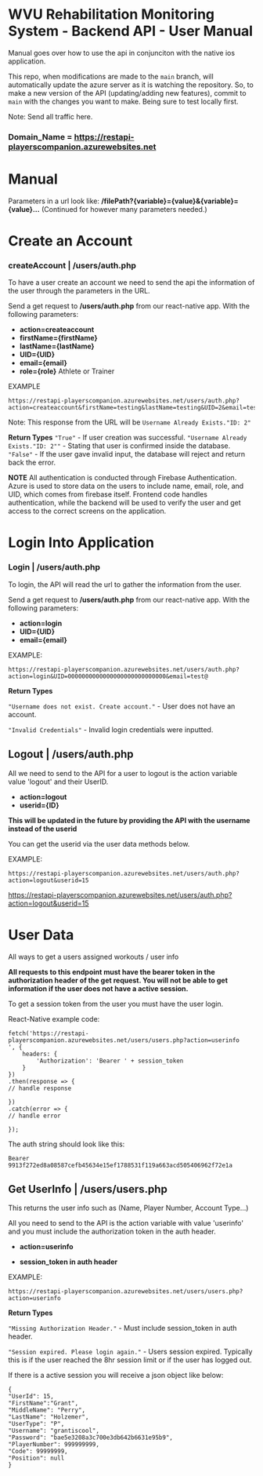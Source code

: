 

# WVU Rehabilitation Monitoring System - Backend API - User Manual
Manual goes over how to use the api in conjunciton with the native ios application.

This repo, when modifications are made to the `main` branch, will automatically update the azure server as it is watching the repository. So, to make a new version of the API (updating/adding new features), commit to `main` with the changes you want to make. Being sure to test locally first.

Note: 
Send all traffic here.
### Domain_Name = https://restapi-playerscompanion.azurewebsites.net


# Manual
Parameters in a url look like: 
**/filePath?{variable}={value}&{variable}={value}...** 
(Continued for however many parameters needed.)


# Create an Account 
### createAccount | /users/auth.php
To have a user create an account we need to send the api the information of the user through the parameters in the URL.

Send a get request to **/users/auth.php** from our react-native app.
With the following parameters:

 - **action=createaccount**
 - **firstName={firstName}**
 - **lastName={lastName}**
 - **UID={UID}**
 - **email={email}**
 - **role={role}** Athlete or Trainer
   
EXAMPLE

    https://restapi-playerscompanion.azurewebsites.net/users/auth.php?action=createaccount&firstName=testing&lastName=testing&UID=2&email=testing@

Note: This response from the URL will be `Username Already Exists."ID: 2"`

**Return Types**
`"True"` - If user creation was successful.
`"Username Already Exists."ID: 2""` - Stating that user is confirmed inside the database.
`"False"` - If the user gave invalid input, the database will reject and return back the error.

**NOTE**
All authentication is conducted through Firebase Authentication. Azure is used to store data on the users to include name, email, role, and UID, which comes from firebase itself. Frontend code handles authentication, while the backend will be used to verify the user and get access to the correct screens on the application. 

# Login Into Application
### Login |  /users/auth.php
To login, the API will read the url to gather the information from the user.

Send a get request to **/users/auth.php** from our react-native app.
With the following parameters:

 - **action=login**
 - **UID={UID}**
 - **email={email}**

EXAMPLE: 

    https://restapi-playerscompanion.azurewebsites.net/users/auth.php?action=login&UID=0000000000000000000000000000&email=test@

**Return Types**

`"Username does not exist. Create account."` - User does not have an account.

`"Invalid Credentials"` - Invalid login credentials were inputted.

## Logout | /users/auth.php
All we need to send to the API for a user to logout is the action variable value 'logout' and their UserID.

 - **action=logout**
 - **userid={ID}**

**This will be updated in the future by providing the API with the username instead of the userid**

You can get the userid via the user data methods below.

EXAMPLE:

    https://restapi-playerscompanion.azurewebsites.net/users/auth.php?action=logout&userid=15
https://restapi-playerscompanion.azurewebsites.net/users/auth.php?action=logout&userid=15



# User Data
All ways to get a users assigned workouts / user info

**All requests to this endpoint must have the bearer token in the authorization header of the get request. You will not be able to get information if the user does not have a active session.**

To get a session token from the user you must have the user login.

React-Native example code:

    fetch('https://restapi-playerscompanion.azurewebsites.net/users/users.php?action=userinfo
    ', {
    	headers: {
    		'Authorization': 'Bearer ' + session_token
    	}
    })
    .then(response => {
    // handle response
    
    })
    .catch(error => {
    // handle error
    
    });

The auth string should look like this:

    Bearer 9913f272ed8a08587cefb45634e15ef1788531f119a663acd505406962f72e1a

## Get UserInfo | /users/users.php
This returns the user info such as (Name, Player Number, Account Type...)

All you need to send to the API is the action variable with value 'userinfo' and you must include the authorization token in the auth header.

 - **action=userinfo**
+ **session_token in auth header**

EXAMPLE: 

    https://restapi-playerscompanion.azurewebsites.net/users/users.php?action=userinfo

**Return Types**

`"Missing Authorization Header."` - Must include session_token in auth header.

`"Session expired. Please login again."` - Users session expired. Typically this is if the user reached the 8hr session limit or if the user has logged out.

If there is a active session you will receive a json object like below:

    {
    "UserId": 15,
    "FirstName":"Grant",
    "MiddleName": "Perry",
    "LastName": "Holzemer",
    "UserType": "P",
    "Username": "grantiscool",
    "Password": "bae5e3208a3c700e3db642b6631e95b9",
    "PlayerNumber": 999999999,
    "Code": 99999999,
    "Position": null
    }


